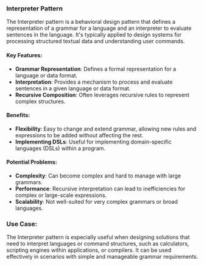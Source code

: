 ### Interpreter Pattern

The Interpreter pattern is a behavioral design pattern that defines a representation of a grammar for a language and an interpreter to evaluate sentences in the language. It's typically applied to design systems for processing structured textual data and understanding user commands.

#### Key Features:
- **Grammar Representation**: Defines a formal representation for a language or data format.
- **Interpretation**: Provides a mechanism to process and evaluate sentences in a given language or data format.
- **Recursive Composition**: Often leverages recursive rules to represent complex structures.

#### Benefits:
- **Flexibility**: Easy to change and extend grammar, allowing new rules and expressions to be added without affecting the rest.
- **Implementing DSLs**: Useful for implementing domain-specific languages (DSLs) within a program.

#### Potential Problems:
- **Complexity**: Can become complex and hard to manage with large grammars.
- **Performance**: Recursive interpretation can lead to inefficiencies for complex or large-scale expressions.
- **Scalability**: Not well-suited for very complex grammars or broad languages.

### Use Case:
The Interpreter pattern is especially useful when designing solutions that need to interpret languages or command structures, such as calculators, scripting engines within applications, or compilers. It can be used effectively in scenarios with simple and manageable grammar requirements.